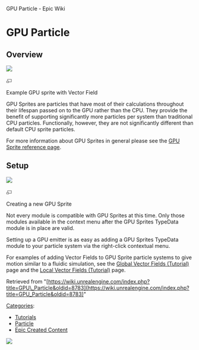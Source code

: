 GPU Particle - Epic Wiki                    

GPU Particle
============

Overview
--------

[![](https://d3ar1piqh1oeli.cloudfront.net/5/5d/GPUFire.jpg/180px-GPUFire.jpg)](/File:GPUFire.jpg)

[![](/skins/common/images/magnify-clip.png)](/File:GPUFire.jpg "Enlarge")

Example GPU sprite with Vector Field

GPU Sprites are particles that have most of their calculations throughout their lifespan passed on to the GPU rather than the CPU. They provide the benefit of supporting significantly more particles per system than traditional CPU particles. Functionally, however, they are not significantly different than default CPU sprite particles.

For more information about GPU Sprites in general please see the [GPU Sprite reference page](https://docs.unrealengine.com/latest/INT/Engine/Rendering/ParticleSystems/Reference/TypeData/GPUSprites/index.html).  

Setup
-----

[![](https://d3ar1piqh1oeli.cloudfront.net/e/ef/GPUSpritesModule.jpg/180px-GPUSpritesModule.jpg)](/File:GPUSpritesModule.jpg)

[![](/skins/common/images/magnify-clip.png)](/File:GPUSpritesModule.jpg "Enlarge")

Creating a new GPU Sprite

Not every module is compatible with GPU Sprites at this time. Only those modules available in the context menu after the GPU Sprites TypeData module is in place are valid.

Setting up a GPU emitter is as easy as adding a GPU Sprites TypeData module to your particle system via the right-click contextual menu.

For examples of adding Vector Fields to GPU Sprite particle systems to give motion similar to a fluidic simulation, see the [Global Vector Fields (Tutorial)](/Global_Vector_Fields_(Tutorial) "Global Vector Fields (Tutorial)") page and the [Local Vector Fields (Tutorial)](/Local_Vector_Fields_(Tutorial) "Local Vector Fields (Tutorial)") page.

Retrieved from "[https://wiki.unrealengine.com/index.php?title=GPU\_Particle&oldid=8783](https://wiki.unrealengine.com/index.php?title=GPU_Particle&oldid=8783)"

[Categories](/Special:Categories "Special:Categories"):

*   [Tutorials](/Category:Tutorials "Category:Tutorials")
*   [Particle](/Category:Particle "Category:Particle")
*   [Epic Created Content](/Category:Epic_Created_Content "Category:Epic Created Content")

  ![](https://tracking.unrealengine.com/track.png)